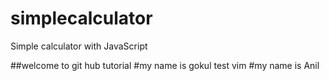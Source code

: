 # simplecalculator
Simple calculator with JavaScript

##welcome to git hub tutorial
#my name is gokul
test vim
#my name is Anil
